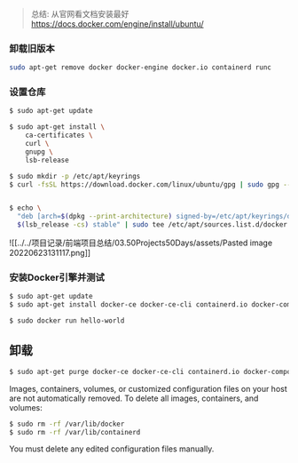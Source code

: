 > 总结: 从官网看文档安装最好 https://docs.docker.com/engine/install/ubuntu/

### 卸载旧版本

```bash
sudo apt-get remove docker docker-engine docker.io containerd runc
```

### 设置仓库

```bash
$ sudo apt-get update

$ sudo apt-get install \
    ca-certificates \
    curl \
    gnupg \
    lsb-release

$ sudo mkdir -p /etc/apt/keyrings
$ curl -fsSL https://download.docker.com/linux/ubuntu/gpg | sudo gpg --dearmor -o /etc/apt/keyrings/docker.gpg


$ echo \
  "deb [arch=$(dpkg --print-architecture) signed-by=/etc/apt/keyrings/docker.gpg] https://download.docker.com/linux/ubuntu \
  $(lsb_release -cs) stable" | sudo tee /etc/apt/sources.list.d/docker.list > /dev/null

```


![[../../项目记录/前端项目总结/03.50Projects50Days/assets/Pasted image 20220623131117.png]]

### 安装Docker引擎并测试

```bash
$ sudo apt-get update
$ sudo apt-get install docker-ce docker-ce-cli containerd.io docker-compose-plugin

$ sudo docker run hello-world
```


## 卸载

```bash
$ sudo apt-get purge docker-ce docker-ce-cli containerd.io docker-compose-plugin
```
    
Images, containers, volumes, or customized configuration files on your host are not automatically removed. To delete all images, containers, and volumes:

```bash
$ sudo rm -rf /var/lib/docker
$ sudo rm -rf /var/lib/containerd
```

You must delete any edited configuration files manually.